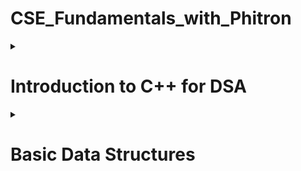 # CSE_Fundamentals_with_Phitron

<details>
<summary>
  
# Introduction to C++ for DSA
</summary><blockquote>
  
<details>
<summary>
  
## 1-4 Setprecision in C++
</summary>
<p>Since a format specifier does not exist in C++, how can we set precision in a float value? For instance, If we want to shrink 2.568741 to 2.57, how can we do it?</p>
<h5>The method is as follows-</h5>
  
  ```c++
  float a;
  cin >> a;
  cout << fixed << setprecision(2) << a;
  ```
</details>
<details>
<summary>
  
## 1-6 min() and max() Built-in function in C++
</summary>
<p>In C++, the min() and max() functions can be used to find the minimum and maximum values between two or more variables. Here are two example usages:</p>
<h5>Between Two Numbers:</h5>
  
  ```c++
  int minimumValue = min(a, b);
  int maximumValue = max(a, b);
  ```
<h5>Among More Than Two Numbers:</h5>
  
  ```c++
  int minimumValue = min({a, b, c});
  int maximumValue = max({a, b, c});
  ```
 <p>Time Complexity - O(1)</p>
</details>
<details>
<summary>
  
## 1-7 swap() Built-in Function in C++
</summary>
<p>The swap() function in C++ is used to exchange the values of two variables.</p>
<h5>Syntax-</h5>
  
  ```c++
  swap(a, b);
  ```
</details>
<details>
<summary>
  
## 1-8 String Input and Output in C++
</summary>
<p>cin object reads input until the next whitespace character (e.g., space, tab, or newline). To read an entire line of input, we can use getline()</p>
<h5>Syntax 1-</h5>
  
  ```c++
  char S[100];
  cin.getline(S, 100);
  ```
<h5>Syntax 2-</h5>
  
  ```c++
  string S;
  getline(cin, S);
  ```
<p>It's important to note that getline() reads input until a newline character is encountered, but it discards the newline character itself. If we need to process the newline character, we can use <strong>cin.ignore()</strong> or handle it separately.</p>
<p>Here is a problem we often face</p>
<img src="https://i.ibb.co/wpmN14J/Capture.png" alt="problem picture" style="width:400px;height:321px;">
<p>The reason we're not getting the desired value for string <strong>B</strong> is that when we use the <strong>getline(cin, B)</strong> function after reading an integer <strong>A</strong> using <strong>cin >> A</strong>, there is a newline character <strong>(\n)</strong> left in the input stream. The <strong>getline()</strong> function reads until it encounters a newline character, so it immediately reads that leftover newline character and assigns an empty string to <strong>B</strong>.</p>
<p>To fix this issue, we can add an extra <strong>cin.ignore()</strong> statement before the <strong>getline()</strong> function to discard the newline character. Here's the modified code:</p>
  
  ```c++
  #include <iostream>
  using namespace std;

int main() {
int A;
cin >> A;
cout << A << endl;

    cin.ignore(); // Add this line to discard the newline character

    string B;
    getline(cin, B);
    cout << B << endl;

    return 0;

}

````
</details>
<details>
<summary>

## 2-3 Create Dynamic Array
</summary>
<p>To create a dynamic array in C++, we can use pointers and allocate memory on the heap using the new operator. Here's an example of creating a dynamic array:</p>

```c++
int* dynamicArray = new int[size];
````

<h5>To Delete an array:</h5>
  
  ```c++
  delete[] dynamicArray;
  ```
</details>
<details>
<summary>
  
## 2-6 Return Dynamic Array from Function
</summary>
<p>It's important to note that directly returning a static array from a function is not possible because the lifetime of a static array is limited to the scope in which it is defined. This means that when a function finishes its work, the static array, along with all the variables declared inside it, will be deleted from the stack memory.</p>
<p>If we want to return an array from a function, we must have to make a dynamic array. Moreover, the return type of the function will be a pointer (*).</p>
<h5>Syntax below:</h5>
  
  ```c++
  int *dynamicArrayFun()
    {
      int *ary = new int[5];
      for (int i = 0; i < 5; i++)
      {
        ary[i] = i;
      }
    }
    int main()
    {
      int *myArray = dynamicArrayFun();
      return 0;
    }
  ```
<h5>To Delete an array:</h5>
  
  ```c++
  delete[] myArray;
  ```
</details>
<details>
<summary>
  
## 3-5 Return Object from Function
</summary>
<p>Unlike returning an array, we don't need to make it dynamic. We can return an object from a function, even if it is a static object.</p>
<h3>Syntax for returning a static object:</h3>
  
  ```c++
  class MyClass
    {
    public:
      int val_1;
      int val_2;
      MyClass(int val_1, int val_2)
      {
        this->val_1 = val_1;
        this->val_2 = val_2;
      }
    };
    MyClass myFun()
    {
      MyClass obj(5, 10);
      return obj;
    }
 int main()
   {
     MyClass obj = myFun();
     cout << obj.val_1 << " " << obj.val_2;
     return 0;
   }
  ```
<h3>Syntax for returning a dynamic object:</h3>
<p>To return a dynamic object, we can apply two approach</p>
<h5>Syntax 1 (Similar to the dynamic array method):</h5>
  
  ```c++
 class MyClass
  {
   public:
    int val_1;
    int val_2;
    MyClass(int val_1, int val_2)
     {
      this->val_1 = val_1;
      this->val_2 = val_2;
     }
   };

MyClass *myFun()
{
MyClass *dynamicObj = new MyClass(50, 100);
return dynamicObj;
}

int main()
{
MyClass \*obj = myFun();
cout << obj->val_1 << " " << obj->val_2;
return 0;
}

````
<h5>Syntax 2:</h5>

```c++
class MyClass
{
public:
    int val_1;
    int val_2;
    MyClass(int val_1, int val_2)
    {
        this->val_1 = val_1;
        this->val_2 = val_2;
    }
};

MyClass myFun()
{
    MyClass *dynamicObj = new MyClass(50, 100);
    return *dynamicObj;
}

int main()
{
    MyClass obj = myFun();
    cout << obj.val_1 << " " << obj.val_2;
    return 0;
}
````

</details>

<details>
<summary>
  
## 3-7 Access Values of Dynamic Object
</summary>
<p>To access the values of a dynamic object in C++, we need to use the arrow operator (->) with the pointer to the object.</p>
<h5>Syntax:</h5>
  
  ```c++
  MyClass* dynamicObj = new MyClass(50, 100);
  cout << dynamicObj->val_1 << " " << dynamicObj->val_2;
  ```
<p>There is an alternative approach, first we can dereferenced using the * operator to obtain the underlying object. Then, we can use the dot operator (.) to access the members of the object.</p>
<h5>Syntax:</h5>
  
  ```c++
  MyClass* dynamicObj = new MyClass(50, 100);
  cout << (*dynamicObj).val_1 << " " << (*dynamicObj).val_2;
  ```
</details>
<details>
<summary>
  
## 3-8 sort() Function in C++

</summary>
<h5>Sorting Syntax for Array:</h5>
  
  ```c++
  sort(a, a + n);
  ```
<h5>Sorting Syntax for String:</h5>
  
  ```c++
  sort(s.begin(), s.end());
  ```
<p>The sort() function in C++ is used to sort elements in a given range. It has three parts - <strong>start_iterator</strong>, <strong>end_iterator</strong> and <strong>comparison_operator</strong>. Comparison_operator is an optional parameter to specify the custom comparison function or predicate. If not provided, the default < operator is used for sorting in ascending order.</p>
<p>Bear in mind, When we call <strong>sort(a, a+n)</strong>, the range to be sorted includes the elements from <strong>a</strong> (inclusive) up to <strong>a+n</strong> (exclusive). In other words, the <strong>sort()</strong> function sorts the elements before the end iterator <strong>a + n</strong>. If we call <strong>sort(a, a+5)</strong>, it will sort before <strong>a+5</strong></p>
<h5>Here is a picture for better understanding</h5>
<img src="https://i.ibb.co/9T2d7Rq/Capture.png" alt="Sort picture" style="width:500px;height:142px;">
<p><strong>Time complexity: </strong> Time complexity of <strong>sort()</strong> function is <strong>O(N log N)</strong>, which is better than <strong>selection sort</strong></p>
</details>
<details>
<summary>
  
## 5-1 String in C++
</summary>
<p>Source link: https://cplusplus.com/reference/string/string/</p>
<h5>Capacity:</h5>
  <ul>
    <li><strong>s.size()</strong> -> returns the size of the string.</li>
    <li><strong>s.max_size()</strong> -> returns the maximum size that string can hold.</li>
    <li><strong>s.capacity()</strong> -> returns current available capacity of the string.</li>
    <li><strong>s.clear()</strong> -> clear the string.</li>
    <li><strong>s.empty()</strong> -> return true/false if the string is empty.</li>
    <li><strong>s.resize(new_size, fill_char)</strong> -> change the size of the string.</li>
  </ul>
<h5>Element access:</h5>
  <ul>
    <li><strong>S[i]</strong> -> access the ith index of the string.</li>
    <li><strong>s.at(i)</strong> -> access the ith index of the string.</li>
    <li><strong>s.back()</strong> -> access the last element of the string.</li>
    <li><strong>s.front()</strong> -> access the first element of the string.</li>
  </ul>
 <h5>Modifiers:</h5>
  <ul>
    <li><strong>s+=</strong> -> append another string.</li>
    <li><strong>s.append("Hello")</strong> -> to append different strings to s. Each call to append() adds the specified string to the end of s</li>
    <li><strong>s.push_back("H")</strong> -> add character to the last of the string.</li>
    <li><strong>s.pop_back()</strong> -> remove the last character of the string.</li>
    <li><strong>s=</strong> -> assign string.</li>
    <li><strong>s.assign("Goodbye")</strong> -> assign string.</li>
    <li><strong>s.erase(5)</strong> -> erase characters from the string.</li>
    <li><strong>s.replace(6, 5, "C++")</strong> -> replace a portion of the string.</li>
    <li><strong>s.insert(6, "C++ ")</strong> -> insert a portion to a specific position.</li>
  </ul>
  <h5>Iterators:</h5>
  <ul>
    <li><strong>s.begin()</strong> -> pointer to the first element.</li>
    <li><strong>s.end()</strong> -> pointer to the next element after the last element of the string.</li>
</details>
<details>
<summary>
  
## 5-8 Stringstream in C++
</summary>
<p>Stringstream provides a convenient way to extract values from strings or concatenate values into a string.</p>
<h5>To extract values from strings:</h5>
  
  ```c++
    string sentence = "Hello world!";
    stringstream ss(sentence); // Create a stringstream object with the sentence string

    string word;
    while (ss >> word)
    {
        cout << word << endl; // Output each extracted word
    }

````
<h5>To concatenate values into a string:</h5>

```c++
  string word_1 = "Hello";
  string word_2 = "world!";

  stringstream ss;
  ss << word_1 << " " << word_2;
  string result = ss.str();
  cout << result << endl;
````

</details>
<details>
<summary>
  
## 6-3 Range Based For Loop in String
</summary>
<p>The range-based for loop is a convenient loop construct that simplifies iterating over elements in a container or range.</p>
<h5>Syntax:</h5>
  
  ```c++
    string myString = "Hello world";
    for (char c : myString)
    {
        cout << c << " ";
    }
  ```
</details>
<details>
<summary>
  
## 6-4 Reverse Word Printing using Stringstream
</summary>
<p>অনেক informative একটা ভিডিও I এটা নিয়ে পরে কাজ করবো I pass by value and pass by reference নিয়ে আরেকটা সেকশন করতে হবে I যেটা C তে মডিউল ১৫ তে দেখাইছিলো </p>
</details>
<details>
<summary>
  
## 6-6 This Keyword in C++
</summary>
<p>The keyword "this" is a pointer that refers to the current object instance within a member function of a class. It is an implicit parameter that allows us to access the object's members and distinguish them from local variables or parameters with the same name.</p>

```c++
   class MyClass
   {
    public:
      string name;
      int age;
      MyClass(string name, int age)
      {
        this->name = name;
        this->age = age;
      }
};
int main()
{
    MyClass myObj("Rohim", 15);
    return 0;
}
```

</details>
<details>
<summary>
  
## 7-5 Sort Array of Objects using sort() Function
</summary>
<p>The sort() function allows us to provide a custom comparison function to define the sorting order. The comparison function should be a binary predicate that takes two arguments and returns true if the first argument should be placed before the second argument in the sorted sequence.</p>
<h5>Example:</h5>

```c++
#include <bits/stdc++.h>
using namespace std;

class MyClass
{
public:
    string name;
    int age;
    MyClass(string name, int age)
    {
        this->name = name;
        this->age = age;
    }
};
bool comparison_function(MyClass a, MyClass b)
{
    // Sorting in descending order
    return a.age > b.age;
}
int main()
{
    MyClass person_1("Rohim", 15);
    MyClass person_2("Korim", 25);
    MyClass person_3("Hafiz", 50);
    MyClass person_4("Tabeeb", 12);
    vector<MyClass> ary = {person_1, person_2, person_3, person_4};

    sort(ary.begin(), ary.end(), comparison_function);

    for (MyClass person : ary)
    {
        cout << person.name << " " << person.age << endl;
    }
    return 0;
}
```

</details>

<details>
<summary>
  
## End
</summary>
<p>
</details>
  
</blockquote></details>

<details>
<summary>
  
# Basic Data Structures
</summary><blockquote>

<details>
<summary>
  
## 1-1 What is Time Complexity
</summary>
<p>Time complexity is defined as the amount of time taken by an algorithm to run. It measures the time taken to execute each statement of code in an algorithm</p>
<h5>Input limit of Time Complexity</h5>
<table>
  <tr>
    <th>Big O notation</th>
    <th>Known As</th>
    <th>Input size</th>
    <th>Example</th>
  </tr>
  <tr>
    <td>O(1)</td>
    <td>Constant Time Complexity</td>
    <td></td>
    <td></td>
  </tr>
   <tr>
    <td>O(log N)</td>
    <td>Logarithmic Time Complexity</td>
     <td>10<sup>18</sup></td>
     <td>Binary search, binary heaps, merge sort, and quicksort</td>
  </tr>
  <tr>
    <td>O($\sqrt{N}$)</td>
    <td>Square Root Time Complexity</td>
     <td>10<sup>14</sup></td>
    <td>Checking perfect square, Checking prime numbe</td>
  </tr>
  <tr>
    <td>O(N)</td>
    <td>Linear Time Complexity</td>
     <td>10<sup>7</sup></td>
    <td>Arrays, Linked Lists, Linear Search, Bubble Sort, Selection Sort, Counting Sort</td>
  </tr>
  <tr>
    <td>O(N log(N))</td>
    <td>Linearithmic Time Complexity</td>
     <td>10<sup>5</sup></td>
    <td>Merge Sort, QuickSort, Heap Sort</td>
  </tr>
  <tr>
    <td>O(N*N)</td>
    <td>Quadratic Time Complexity</td>
     <td>10<sup>3</sup></td>
    <td>Bubble Sort, Selection Sort, Insertion Sort</td>
  </tr>
</table>
</details>

<details>
<summary>
  
## 1-8 What is Space Complexity
</summary>
<p>The space Complexity of an algorithm is the total space taken by the algorithm with respect to the input size. Space complexity includes both Auxiliary space and space used by input. Auxiliary Space is the extra space or temporary space used by an algorithm.</p>

</details>

<details>
<summary>
  
## STL Vector
</summary>
<h4>1. Constructor</h4>
<table>
  <tr>
    <th>Name</th>
    <th>Details</th>
    <th>Time Complexity</th>
  </tr>
  <tr>
    <td>vector<'type'>v</td>
    <td>Construct a vector with 0 elements</td>
    <td>O(1)</td>
  </tr>
  <tr>
    <td>vector<'type'>v(N)</td>
    <td>Construct a vector with N elements and the value will be garbage</td>
    <td>O(N)</td>
  </tr>
  <tr>
    <td>vector<'type'>v(N,V)</td>
    <td>Construct a vector with N elements and the value will be V</td>
    <td>O(N)</td>
  </tr>
  <tr>
    <td>vector<'type'>v(v2)</td>
    <td>Construct a vector by copying another vector v2</td>
    <td>O(N)</td>
  </tr>
  <tr>
    <td>vector<'type'>v(A,A+N)</td>
    <td>Construct a vector by copying all elements from an array A of size N</td>
    <td>O(N)</td>
  </tr>
  <tr>
    <td>vector<'vector<'type''>> v(m, vector<'type'>(n))</td>
    <td>create a 2D vector with 'm' rows and 'n' columns, initialized with a default value for each element.</td>
    <td>O(N*N)</td>
  </tr>
</table>
<h4>2. Capacity</h4>
<table>
  <tr>
    <th>Name</th>
    <th>Details</th>
    <th>Time Complexity</th>
  </tr>
  <tr>
    <td>v.size()</td>
    <td>Returns the size of the vector</td>
    <td>O(1)</td>
  </tr>
  <tr>
    <td>v.max_size()</td>
    <td>Returns the maximum size that the vector can hold</td>
    <td>O(1)</td>
  </tr>
  <tr>
    <td>v.capacity()</td>
    <td>Returns the current available capacity of the vector</td>
    <td>O(1)</td>
  </tr>
  <tr>
    <td>v.clear()</td>
    <td>Clears the vector elements. Do not delete the memory, only clear the value.</td>
    <td>O(N)</td>
  </tr>
  <tr>
    <td>v.empty()</td>
    <td>Return true/false if the vector is empty or not.</td>
    <td>O(1)</td>
  </tr>
  <tr>
    <td>v.resize()</td>
    <td>Change the size of the vector</td>
    <td>O(K); where K is the difference between new size and current size</td>
  </tr>
</table>
<h4>3. Modifiers</h4>
<table>
  <tr>
    <th>Name</th>
    <th>Details</th>
    <th>Time Complexity</th>
  </tr>
  <tr>
    <td>v= or v.assign()</td>
    <td>Assign another vector</td>
    <td>O(N) if sizes are different, O(1) otherwise</td>
  </tr>
  <tr>
    <td>v.push_back()</td>
    <td>Add an element to the end</td>
    <td>O(1)</td>
  </tr>
  <tr>
    <td>v.pop_back()</td>
    <td>Remove the last element</td>
    <td>O(1)</td>
  </tr>
  <tr>
    <td>v.insert()</td>
    <td>Insert elements at a specific position</td>
    <td>O(N+K); where K is the number of elements to be inserted</td>
  </tr>
  <tr>
    <td>v.erase()</td>
    <td>Delete elements from a specific position</td>
    <td>O(N+K); where K is the number of elements to be deleted</td>
  </tr>
  <tr>
    <td>replace(v.begin(),v.end(),value,replace_value)</td>
    <td>Replace all the value with replace_value. Not under a vector</td>
    <td>O(N)</td>
  </tr>
  <tr>
    <td>find(v.begin(),v.end(),V)</td>
    <td>Find the value V. Not under a vector</td>
    <td>O(N)</td>
  </tr>
</table>
<h4>4. Element access</h4>
<table width=100>
<tbody width=100>
  <tr>
    <th>Name</th>
    <th>Details</th>
    <th>Time Complexity</th>
  </tr>
  <tr>
    <td>v[i]</td>
    <td>Access the ith element.</td>
    <td>O(1)</td>
  </tr>
 <tr>
    <td>v.at(i)</td>
    <td>Access the ith element.</td>
    <td>O(1)</td>
  </tr>
   <tr>
    <td>v.back()</td>
    <td>Access the last element</td>
    <td>O(1)</td>
  </tr>
   <tr>
    <td>v.front()</td>
    <td>Access the first element</td>
    <td>O(1)</td>
  </tr>
  <tbody>
</table>
<h4>5. Iterators</h4>
<table>
  <tr>
    <th>Name</th>
    <th>Details</th>
    <th>Time Complexity</th>
  </tr>
  <tr>
    <td>v.begin()</td>
    <td>Pointer to the first element.</td>
    <td>O(1)</td>
  </tr>
 <tr>
    <td>v.end()</td>
    <td>Pointer to the last element</td>
    <td>O(1)</td>
  </tr> 
</table>
</details>
<details>
<summary>
  
## 3-2 Idea of Prefix Sum Array
</summary>
<h5>What is Prefix Sum</h5>
<p>Prefix Sum, also known as Cumulative Sum, is a technique used in computer science and mathematics to efficiently calculate the running sum of elements in an array or sequence. The idea behind prefix sum is to precompute and store the cumulative sum of elements up to each index in the array.</p>

<img src = "https://github.com/MDAnwarHossen/CSE_Fundamentals_with_Phitron/blob/main/images/prefix_Sum.jpg">
<p>The idea is that, While traversing an array, update the element by adding it with its previous element. As a result, we would be able to get a summation from any index to any index.</p>
<p>For example, if we want to obtain the summation from index 1 to index 3 of the above picture, we would be able to get it easily.</p>

```c++
A[3] - A[1-1];
```

<h5>Corner case:</h5>
<p>If we want to obtain the summation from any index to the 0 index, we don't need to subtract A[0-1] because we can't go beyond 0.</p>
</details>
<details>
<summary>
  
## 3-5 Idea of Binary Search Algorithm
</summary>
<h5>What is Binary Search Algorithm?</h5>
<p>Binary Search is defined as a searching algorithm used in a sorted array by repeatedly dividing the search interval in half. The idea of binary search is to use the information that the array is sorted and reduce the time complexity to O(log N). </p>

<img src = "https://github.com/MDAnwarHossen/CSE_Fundamentals_with_Phitron/blob/main/images/binary-search.jpg">
<h5>In this algorithm</h5>

    + Divide the search space into two halves by finding the middle index “mid”.
    + Compare the middle element of the search space with the key.
    + If the key is found at middle element, the process is terminated.
    + If the key is not found at middle element, choose which half will be used as the next search space.

      + If the key is smaller than the middle element, then the left side is used for next search.
      + If the key is larger than the middle element, then the right side is used for next search.

    + This process is continued until the key is found or the total search space is exhausted.

</details>

<details>
<summary>
  
## 5-1 Why Linked List - I
</summary>
<h5>What is Linked List?</h5>
<p>Linked lists are linear data structures that hold data in individual objects called nodes. These nodes hold both the data and a reference to the next node in the list</p>

<img src = "https://github.com/MDAnwarHossen/CSE_Fundamentals_with_Phitron/blob/main/images/LLdrawio.png">
<h5>Why do we need linked lists?</h5>
<ul>
<li>Efficient Insertions and Deletions</li>
<li>Flexible Memory Allocation</li>
<li>Easy Merge and Split</li>
<li>Dynamic Size</li>
</ul>

</details>
<details>
<summary>
  
## Module 10: STL List and Cycle Detection
</summary>
<h5>1. Constructor</h5>
<table>
<tr>
  <th>Name</th>
  <th>Details</th>
  <th>Time Complexity</th>
</tr>
<tr>
  <td>list<'type'>myList</td>
  <td>Construct a list with 0 elements</td>
  <td>O(1)</td>
</tr>
<tr>
  <td>list<'type'>myList(N)</td>
  <td>Construct a list with N elements and the value will be garbage</td>
  <td>O(N)</td>
</tr>
<tr>
  <td>list<'type'>myList(N,V)</td>
  <td>Construct a list with N elements and the value will be V</td>
  <td>O(N)</td>
</tr>
<tr>
  <td>list<'type'>myList(list2)</td>
  <td>Construct a list by copying another list list2</td>
  <td>O(N)</td>
</tr>
<tr>
  <td>list<'type'>myList(A,A+N)</td>
  <td>Construct a list by copying all elements from an array A of size N</td>
  <td>O(N)</td>
</tr>
</table>
<h5>2. Capacity</h5>
<table>
<tr>
  <th>Name</th>
  <th>Details</th>
  <th>Time Complexity</th>
</tr>
<tr>
  <td>myList.size()</td>
  <td>Returns the size of the list</td>
  <td>O(1)</td>
</tr>
<tr>
  <td>myList.empty()</td>
  <td>Return true/false if the list is empty or not.</td>
  <td>O(1)</td>
</tr>
<tr>
  <td>myList.max_size()</td>
  <td>Returns the maximum size that the vector can hold</td>
  <td>O(1)</td>
</tr>
<tr>
  <td>myList.clear()</td>
  <td>Clears the list elements. Do not delete the memory, only clear the list.</td>
  <td>O(N)</td>
</tr>
<tr>
  <td>myList.resize(v)</td>
  <td>Change the size of the list</td>
  <td>O(v); where v is the difference between new size and current size.</td>
</tr>
</table>
<h5>3. Modifiers</h5>
<table>
<tr>
  <th>Name</th>
  <th>Details</th>
  <th>Time Complexity</th>
</tr>
<tr>
  <td>myList= or myList.assign(list2.begin(),list2.end())</td>
  <td>Assign another list.</td>
  <td>O(N)</td>
</tr>
<tr>
  <td>myList.push_back(val)</td>
  <td>Add an element to the tail</td>
  <td>O(1)</td>
</tr>
<tr>
  <td>myList.push_front(val)</td>
  <td>Add an element to the head.</td>
  <td>O(1)</td>
</tr>
<tr>
  <td>myList.pop_back()</td>
  <td>Delete the tail.</td>
  <td>O(1)</td>
</tr>
<tr>
  <td>myList.pop_front()</td>
  <td>Delete the head.</td>
  <td>O(1)</td>
</tr>
<tr>
  <td><img src = "https://github.com/MDAnwarHossen/CSE_Fundamentals_with_Phitron/blob/main/images/red.png">myList.insert(pos, val)
<a href="https://github.com/MDAnwarHossen/CSE_Fundamentals_with_Phitron/blob/main/codes/myList_insert.cpp" target="_blank"> See Code </a></td>

  <td>Insert elements at a specific position.</td>
  <td>O(N+K); where K is the number of elements to be inserted.</td>
</tr>
<tr>
  <td>myList.insert(pos,Num_of_ele_to_insert, val) <a href="https://github.com/MDAnwarHossen/CSE_Fundamentals_with_Phitron/blob/main/codes/myList_insert.cpp" target="_blank"> See Code </a></td>
  <td>Insert elements at a specific position.</td>
  <td>O(N+K); where K is the number of elements to be inserted.</td>
</tr>
<tr>
  <td>myList.erase(iterator_position)<a href="https://github.com/MDAnwarHossen/CSE_Fundamentals_with_Phitron/blob/main/codes/erase.cpp" target="_blank"> See Code </a></td>
  <td>Delete elements from a specific position.</td>
  <td>O(N+K); where K is the number of elements to be deleted.</td>
</tr>
<tr>
  <td>myList.erase(iterator_pos, iterator_pos) <a href="https://github.com/MDAnwarHossen/CSE_Fundamentals_with_Phitron/blob/main/codes/erase.cpp" target="_blank"> See Code </a></td>
  <td>Delete elements from a specific position.</td>
  <td>O(N+K); where K is the number of elements to be deleted.</td>
</tr>
<tr>
  <td>replace(myList.begin(),myList.end(),value,replace_value)</td>
  <td>Replace all the value with replace_value. Not under a list STL.</td>
  <td>O(N)</td>
</tr>
<tr>
  <td>find(myList.begin(),myList.end(),V)</td>
  <td>Find the value V. Not under a list STL.</td>
  <td>O(N)</td>
</tr>
</table>
<img src = "https://github.com/MDAnwarHossen/CSE_Fundamentals_with_Phitron/blob/main/images/red.png">
There are two methods to traverse to a specific position in a linked list.
<h5>Method 1</h5>

```c++
auto pos = myList.begin();  // create a iterator to beginning
advance(pos, 2);            //Go to that pos. Here pos 2. Means after 2 pos
myList.insert(pos, 5);      // inserts 5 at 3rd position
```

<h5>Method 2</h5>
<img src = "https://github.com/MDAnwarHossen/CSE_Fundamentals_with_Phitron/blob/main/images/Capture.PNG">
<h5>4. Operations</h5>
<table>
<tr>
  <th>Name</th>
  <th>Details</th>
  <th>Time Complexity</th>
</tr>
<tr>
  <td>myList.sort()</td>
  <td>Sort the list in ascending order.</td>
  <td>O(NlogN)</td>
</tr>
<tr>
  <td>myList.sort(greater<type>())</td>
  <td>Sort the list in descending order</td>
  <td>O(NlogN)</td>
</tr>
<tr>
  <td>myList.reverse()</td>
  <td>Reverse the list.</td>
  <td>O(N)</td>
</tr>
<tr>
  <td>myList.remove(V)</td>
  <td>Remove the value V from the list.</td>
  <td>O(N)</td>
</tr>
<tr>
  <td>myList.unique()</td>
  <td>Deletes the duplicate values from the list. You must sort the list first.</td>
  <td>O(N), with sort O(NlogN)</td>
</tr>
</table>
<h5>5. Element access</h5>
<table>
<tr>
  <th>Name</th>
  <th>Details</th>
  <th>Time Complexity</th>
</tr>
<tr>
<td>myList.back()</td>
<td>Access the tail element.</td>
<td>O(1)</td>
</tr>
<tr>
<td>myList.front()</td>
<td>Access the head element.</td>
<td>O(1)</td>
</tr>
<tr>
<td>next(myList.begin(),i)</td>
<td>Access the ith element</td>
<td>O(1)</td>
</tr>
</table>
<h5>6. Iterators</h5>
<table>
<tr>
  <th>Name</th>
  <th>Details</th>
  <th>Time Complexity</th>
</tr>
<tr>
<td>myList.begin()</td>
<td>Pointer to the first element.</td>
<td>O(1)</td>
</tr>
<tr>
<td>myList.end()</td>
<td>Pointer to the last element.</td>
<td>O(1)</td>
</tr>
</table>
</details>
<details>
<summary>
  
## 10-8 Detect Cycle in Singly Linked List
</summary>
<h5>Detect loop in a linked list using Floyd’s Cycle-Finding Algorithm</h5>
<p>This algorithm is used to find a loop in a linked list. It uses two pointers. Move one pointer(slow_p) by one and another pointer(fast_p) by two. The faster one is called the faster pointer(fast_p) and the other one is called the slow pointer(slow_p).</p>
<p>If these pointers meet at the same node then there is a loop. If pointers do not meet then the linked list doesn’t have a loop.</p>
<h5>Illustration:</h5>
<p>The below image shows how the detect loop function works in the code:</p>
<img src = "https://github.com/MDAnwarHossen/CSE_Fundamentals_with_Phitron/blob/main/images/Detect-loop-in-a-linked-list.png">
<h5>Here is the implementation of the above approach.</h5>
<a href="https://github.com/MDAnwarHossen/CSE_Fundamentals_with_Phitron/blob/main/codes/Linked_List_Cycle.cpp" target="_blank"> See Code </a>

</details>
<details>
<summary>
  
## 13-3 What is Stack
</summary>
<p>A "stack" is a data structure that operates on a last-in, first-out (LIFO) basis. It is a collection of elements where elements are added and removed from the same end, known as the "top" of the stack. The last element added to the stack will be the first one to be removed.</p>
<img src = "https://github.com/MDAnwarHossen/CSE_Fundamentals_with_Phitron/blob/main/images/Stack-Data-Structure.png">
<h5>The method functions associated with stack are:</h5>
<table>
<tr>
  <th>Function Name</th>
  <th>Details</th>
  <th>Time Complexity</th>
</tr>
<tr>
  <th>st.empty()</th>
  <th>Returns whether the stack is empty</th>
  <th>O(1)</th>
</tr>
<tr>
  <th>st.size()</th>
  <th>Returns the size of the stack</th>
  <th>O(1)</th>
</tr>
<tr>
  <th>st.top()</th>
  <th>Returns a reference to the top most element of the stack</th>
  <th>O(1)</th>
</tr>
<tr>
  <th>st.push(val)</th>
  <th>Adds the element ‘val’ at the top of the stack</th>
  <th>O(1)</th>
</tr>
<tr>
  <th>st.pop()</th>
  <th>Deletes the most recent entered element of the stack</th>
  <th>O(1)</th>
</tr>
</table>
</details>
<details>
<summary>
  
## What is Queue
</summary>
<p>A "queue" is a data structure that operates on a first-in, first-out (FIFO) basis. It is a collection of elements where elements are added at the rear (also called the "enqueue"(or Push) operation) and removed from the front (also called the "dequeue"(or Pop) operation).</p>
<img src = "https://github.com/MDAnwarHossen/CSE_Fundamentals_with_Phitron/blob/main/images/Queue-Data-structure1.png">
<h5>The method functions associated with queue are:</h5>
<table>
<tr>
  <th>Function Name</th>
  <th>Details</th>
  <th>Time Complexity</th>
</tr>
<tr>
  <th>q.empty()</th>
  <th>Returns whether the queue is empty. It return true if the queue is empty otherwise returns false.</th>
  <th>O(1)</th>
</tr>
<tr>
  <th>q.size()</th>
  <th>Returns the size of the queue.</th>
  <th>O(1)</th>
</tr>
<tr>
  <th>q.push(val)</th>
  <th>Adds the element ‘val’ at the end of the queue.</th>
  <th>O(1)</th>
</tr>
<tr>
  <th>q.pop() </th>
  <th>Deletes the first element of the queue.</th>
  <th>O(1)</th>
</tr>
<tr>
  <th>q.front() </th>
  <th>Returns a reference to the first element of the queue.</th>
  <th>O(1)</th>
</tr>
<tr>
  <th>q.back() </th>
  <th>Returns a reference to the last element of the queue.</th>
  <th>O(1)</th>
</tr>
<tr>
  <th>q.emplace() </th>
  <th>Insert a new element into the queue container, the new element is added to the end of the queue.</th>
  <th>O(1)</th>
</tr>
<tr>
  <th>q.swap() </th>
  <th>Exchange the contents of two queues but the queues must be of the same data type, although sizes may differ.</th>
  <th>O(1)</th>
</tr>
</table>
</details>
<details>
<summary>
  
## 17-3 Discussion about Binary Tree
</summary>
<p>A binary tree is a tree-type non-linear data structure with a maximum of two children for each parent. Every node in a binary tree has a left and right reference along with the data element. The node at the top of the hierarchy of a tree is called the root node.</p>
<img src = "https://github.com/MDAnwarHossen/CSE_Fundamentals_with_Phitron/blob/main/images/Binary_Tree.PNG">
<h5>Applications of Binary Tree:</h5>
<ul>
<li>Binary tree can be used in a searching algorithms such as 'Binary search' which can be used to quickly find an element in a sorted list.</li>
<li>Binary trees can be used to implement sorting algorithms, such as in heap sort which uses a binary heap to sort elements efficiently.</li>
<li>Binary trees can be used in machine learning algorithms or AI. They provide a decision-making process that is done through the binary tree structure.</li>
<li>There is a Syntax tree in a compiler which done through binary tree</li>
</ul>

</details>
<details>
<summary>
  
## 17-4 Create a Binary Tree
</summary>
<p>To create a Binary Tree we will use a breadth-first traversal (level-order traversal) instead of a recursive approach for insertion.</p>
<h5>If the inputs are already sorted as Binary search tree:</h5>
<a href="https://github.com/MDAnwarHossen/CSE_Fundamentals_with_Phitron/blob/main/codes/insertIntoBinaryTree.cpp" target="_blank"> See Code </a>
<h5>Convert sorted array/numbers to Binary search tree</h5>
<a href="https://github.com/MDAnwarHossen/CSE_Fundamentals_with_Phitron/blob/main/codes/convert_array_to_BST.cpp" target="_blank"> See Code </a>

</details>

<details>
<summary>
  
## Traversal of Binary Tree
</summary>
<h5>Pre Order Traversal of Binary Tree</h5>
<a href="https://github.com/MDAnwarHossen/CSE_Fundamentals_with_Phitron/blob/main/codes/Pre_Order_Traversal.cpp" target="_blank"> See Code </a>
<h5>Post Order Traversal of Binary Tree</h5>
<a href="https://github.com/MDAnwarHossen/CSE_Fundamentals_with_Phitron/blob/main/codes/Post_Order_Traversal.cpp" target="_blank"> See Code </a>
<h5>In Order Traversal of Binary Tree</h5>
<a href="https://github.com/MDAnwarHossen/CSE_Fundamentals_with_Phitron/blob/main/codes/in_Order_Traversal.cpp" target="_blank"> See Code </a>
<h5>Level Order Traversal of Binary Tree</h5>
<a href="https://github.com/MDAnwarHossen/CSE_Fundamentals_with_Phitron/blob/main/codes/insertIntoBinaryTree.cpp" target="_blank"> See Code </a>

</details>
<details>
<summary>
  
## 18-5 Count Number of Nodes in a Binary Tree
</summary>
<a href="https://github.com/MDAnwarHossen/CSE_Fundamentals_with_Phitron/blob/main/codes/Count_Number_of_Nodes_in_a_Binary_Tree.cpp" target="_blank"> See Code </a>
</details>
<details>
<summary>
  
## 18-6 Count Number of Leaf Nodes in a Binary Tree
</summary>
<a href="https://github.com/MDAnwarHossen/CSE_Fundamentals_with_Phitron/blob/main/codes/Count_Number_of_Leaf_Nodes_in_a_Binary_Tree.cpp" target="_blank"> See Code </a>
</details>
<details>
<summary>
  
## 18-7 Get the Maximum Height of a Binary Tree
</summary>
<a href="https://github.com/MDAnwarHossen/CSE_Fundamentals_with_Phitron/blob/main/codes/Get_the_Maximum_Height_of_a_Binary_Tree.cpp" target="_blank"> See Code </a>
</details>
<details>
<summary>
  
## 21-1 What is BST (Binary Search Tree)
</summary>
<p>A Binary Search Tree (BST) is a specialized form of a binary tree data structure that follows some order to arrange the elements. The properties that separate a binary search tree from a regular binary tree is- </p>
<ul>
<li>All nodes of left subtree are less than the root node</li>
<li>All nodes of right subtree are more than the root node</li>
</ul>
<img src = "https://github.com/MDAnwarHossen/CSE_Fundamentals_with_Phitron/blob/main/images/bst.jpeg">
<p>The binary tree on the right isn't a binary search tree because the right subtree of the node "3" contains a value smaller than it.</p>
<h5>If the inputs are already sorted as Binary search tree:</h5>
<a href="https://github.com/MDAnwarHossen/CSE_Fundamentals_with_Phitron/blob/main/codes/insertIntoBinaryTree.cpp" target="_blank"> See Code </a>
<h5>Convert sorted array/numbers to Binary search tree</h5>
<a href="https://github.com/MDAnwarHossen/CSE_Fundamentals_with_Phitron/blob/main/codes/convert_array_to_BST.cpp" target="_blank"> See Code </a>
</details>
<details>
<summary>
  
## 22-1 What is Complete Binary Tree

</summary>
<p>A complete binary tree is a special type of binary tree where all the levels of the tree are filled completely except the lowest level nodes which are filled from as left as possible. </p>
<img src = "https://github.com/MDAnwarHossen/CSE_Fundamentals_with_Phitron/blob/main/images/complete_binary_1.jpg">
<img src = "https://github.com/MDAnwarHossen/CSE_Fundamentals_with_Phitron/blob/main/images/complete_binary_2.jpg">
<img src = "https://github.com/MDAnwarHossen/CSE_Fundamentals_with_Phitron/blob/main/images/Complete-Binary-Tree.png">

</details>

<details>
<summary>
  
## 22-2 Array Representation of Complete Binary Tree

</summary>
<p>Here's how you can represent a complete binary tree as an array:</p>
<ul>
<li>Root of the tree is stored at index 0.</li>
<li>For any node at index i, its left child is at index i*2 + 1, and its right child is at index i*2 + 2.</li>
<li>For any node at index i, its parent is at index (i - 1) / 2, where / represents integer division (floor division).</li>
</ul>
<p>Here's a visual representation of how this works for a small complete binary tree:</p>
<img src = "https://github.com/MDAnwarHossen/CSE_Fundamentals_with_Phitron/blob/main/images/Complete_Binary_Tree_to_array.PNG">
</details>

<details>
<summary>
  
## 22-3 What is Heap

</summary>
<p>A Heap is a special Tree-based data structure in which the tree is a complete binary tree.</p>
<p>There are two common types of heaps: the min-heap and the max-heap.</p>
<img src = "https://github.com/MDAnwarHossen/CSE_Fundamentals_with_Phitron/blob/main/images/MinHeapAndMaxHeap1.png">

<table>
  <tr>
    <th>Name</th>
    <th>Details</th>
    <th>Time Complexity</th>
  </tr>
  <tr>
    <td>make_heap(array.begin(), array.end())</td>
    <td>We can use make_heap() function to create a max heap from an array. This function will rearrange an array into a valid heap</td>
    <td>O(nlogn)</td>
  </tr>
  <tr>
    <td>make_heap(numbers.begin(), numbers.end(), greater<int>())</td>
    <td>As same as previous function. But this will create a min heap because of comparison function</td>
    <td>O(nlogn)</td>
  </tr>
  <tr>
    <td>push_heap(array.begin(), array.end())</td>
    <td>If the array is already a heap array, we have just inputted one new element at the end of the array. We can use push_heap() instead of make_heap() function.</td>
    <td>O(logn)</td>
  </tr>
  <tr>
    <td>pop_heap(array.begin(), array.end())</td>
    <td>Remove the root element (minimum or maximum, depending on the heap type) from the heap while maintaining the heap property. This function will remove and place the root element at the end of the array. To remove it from the array we have to use array.pop_back() function</td>
    <td>O(logn)</td>
  </tr>
  <tr>
    <td>is_heap(array.begin(), array.end())</td>
    <td>is_heap() function is used to check whether the given range of the array is a heap or not. By default, it checks for max heap but we can also use a comparator to make it work for min heap.</td>
    <td>O(n)</td>
  </tr>
  </table>

</details>

</blockquote></details>
</blockquote></details>

```

```
